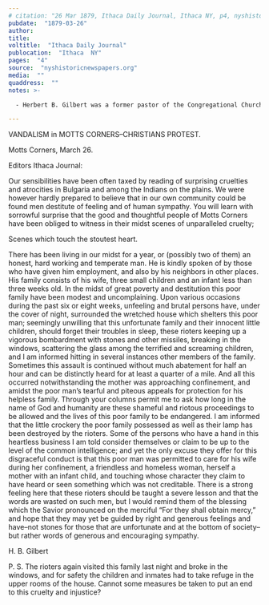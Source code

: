 ```yaml
---
# citation: "26 Mar 1879, Ithaca Daily Journal, Ithaca NY, p4, nyshistoricnewspapers.org."
pubdate:  "1879-03-26"
author: 
title: 
voltitle:  "Ithaca Daily Journal"
publocation:  "Ithaca  NY"
pages:  "4"
source:  "nyshistoricnewspapers.org"
media:  ""
quaddress:  ""
notes: >-

  - Herbert B. Gilbert was a former pastor of the Congregational Church of Mott’s Corners, in 1872, and he lived in Mott’s Corners for a number of years. His son, Fred D. Gilbert, grew up in Mott’s Corners and eventually became a prominent businessman in Ithaca. Fred Gilbert was ultimately Emily Mills’ funeral director.

---
```

VANDALISM in MOTTS CORNERS–CHRISTIANS PROTEST.

Motts Corners, March 26.

Editors Ithaca Journal:

Our sensibilities have been often taxed by reading of surprising cruelties and atrocities in Bulgaria and among the Indians on the plains. We were however hardly prepared to believe that in our own community could be found men destitute of feeling and of human sympathy. You will learn with sorrowful surprise that the good and thoughtful people of Motts Corners have been obliged to witness in their midst scenes of unparalleled cruelty;

Scenes which touch the stoutest heart.

There has been living in our midst for a year, or (possibly two of them) an honest, hard working and temperate man. He is kindly spoken of by those who have given him employment, and also by his neighbors in other places. His family consists of his wife, three small children and an infant less than three weeks old. In the midst of great poverty and destitution this poor family have been modest and uncomplaining. Upon various occasions during the past six or eight weeks, unfeeling and brutal persons have, under the cover of night, surrounded the wretched house which shelters this poor man; seemingly unwilling that this unfortunate family and their innocent little children, should forget their troubles in sleep, these rioters keeping up a vigorous bombardment with stones and other missiles, breaking in the windows, scattering the glass among the terrified and screaming children, and I am informed hitting in several instances other members of the family. Sometimes this assault is continued without much abatement for half an hour and can be distinctly heard for at least a quarter of a mile. And all this occurred notwithstanding the mother was approaching confinement, and amidst the poor man’s tearful and piteous appeals for protection for his helpless family. Through your columns permit me to ask how long in the name of God and humanity are these shameful and riotous proceedings to be allowed and the lives of this poor family to be endangered. I am informed that the little crockery the poor family possessed as well as their lamp has been destroyed by the rioters. Some of the persons who have a hand in this heartless business I am told consider themselves or claim to be up to the level of the common intelligence; and yet the only excuse they offer for this disgraceful conduct is that this poor man was permitted to care for his wife during her confinement, a friendless and homeless woman, herself a mother with an infant child, and touching whose character they claim to have heard or seen something which was not creditable. There is a strong feeling here that these rioters should be taught a severe lesson and that the words are wasted on such men, but I would remind them of the blessing which the Savior pronounced on the merciful “For they shall obtain mercy,” and hope that they may yet be guided by right and generous feelings and have–not stones for those that are unfortunate and at the bottom of society–but rather words of generous and encouraging sympathy.

H. B. Gilbert

P. S. The rioters again visited this family last night and broke in the windows, and for safety the children and inmates had to take refuge in the upper rooms of the house. Cannot some measures be taken to put an end to this cruelty and injustice? 
